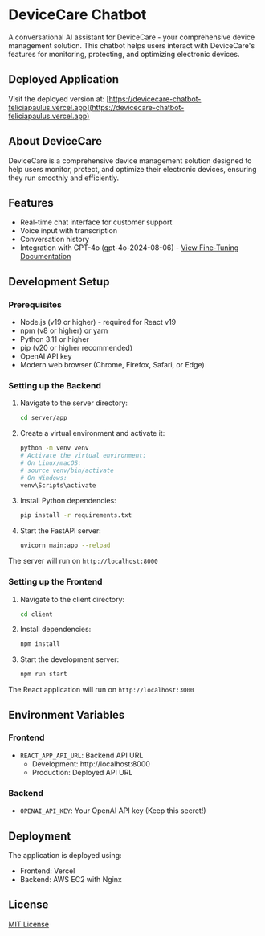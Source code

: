 # DeviceCare Chatbot

A conversational AI assistant for DeviceCare - your comprehensive device management solution. This chatbot helps users interact with DeviceCare's features for monitoring, protecting, and optimizing electronic devices.

## Deployed Application

Visit the deployed version at: [https://devicecare-chatbot-feliciapaulus.vercel.app](https://devicecare-chatbot-feliciapaulus.vercel.app)

## About DeviceCare

DeviceCare is a comprehensive device management solution designed to help users monitor, protect, and optimize their electronic devices, ensuring they run smoothly and efficiently.

## Features

- Real-time chat interface for customer support
- Voice input with transcription
- Conversation history
- Integration with GPT-4o (gpt-4o-2024-08-06) - [View Fine-Tuning Documentation](fine_tuning/README.md)

## Development Setup

### Prerequisites

- Node.js (v19 or higher) - required for React v19
- npm (v8 or higher) or yarn
- Python 3.11 or higher
- pip (v20 or higher recommended)
- OpenAI API key
- Modern web browser (Chrome, Firefox, Safari, or Edge)

### Setting up the Backend

1. Navigate to the server directory:

   ```bash
   cd server/app
   ```

2. Create a virtual environment and activate it:

   ```bash
   python -m venv venv
   # Activate the virtual environment:
   # On Linux/macOS:
   # source venv/bin/activate
   # On Windows:
   venv\Scripts\activate
   ```

3. Install Python dependencies:

   ```bash
   pip install -r requirements.txt
   ```

4. Start the FastAPI server:
   ```bash
   uvicorn main:app --reload
   ```

The server will run on `http://localhost:8000`

### Setting up the Frontend

1. Navigate to the client directory:

   ```bash
   cd client
   ```

2. Install dependencies:

   ```bash
   npm install
   ```

3. Start the development server:
   ```bash
   npm run start
   ```

The React application will run on `http://localhost:3000`

## Environment Variables

### Frontend

- `REACT_APP_API_URL`: Backend API URL
  - Development: http://localhost:8000
  - Production: Deployed API URL

### Backend

- `OPENAI_API_KEY`: Your OpenAI API key (Keep this secret!)

## Deployment

The application is deployed using:

- Frontend: Vercel
- Backend: AWS EC2 with Nginx

## License

[MIT License](LICENSE)
